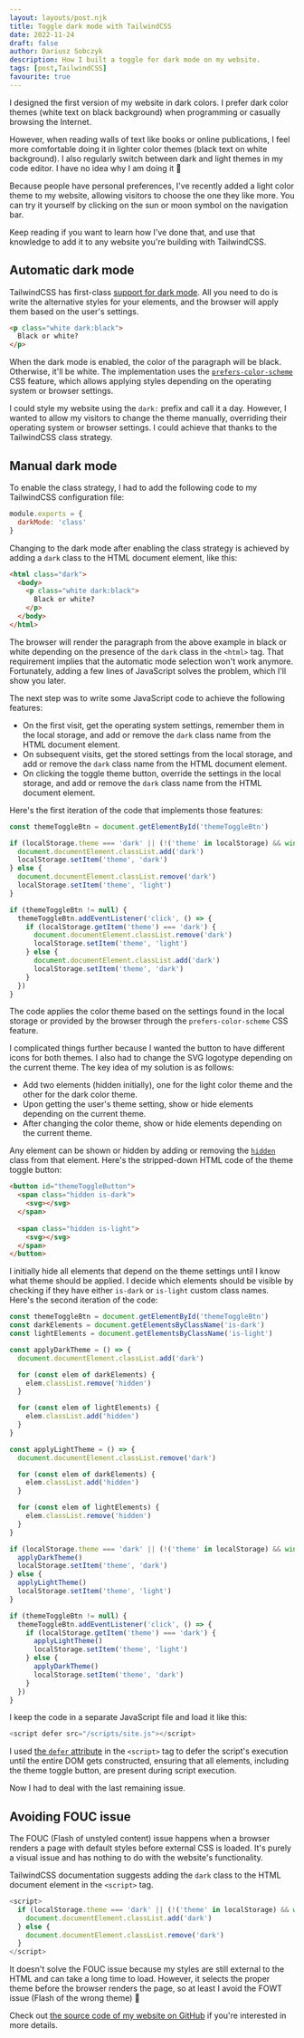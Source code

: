 ```yaml
---
layout: layouts/post.njk
title: Toggle dark mode with TailwindCSS
date: 2022-11-24
draft: false
author: Dariusz Sobczyk
description: How I built a toggle for dark mode on my website.
tags: [post,TailwindCSS]
favourite: true
---
```


I designed the first version of my website in dark colors. I prefer dark color themes (white text on black background) when programming or casually browsing the Internet.

However, when reading walls of text like books or online publications, I feel more comfortable doing it in lighter color themes (black text on white background). I also regularly switch between dark and light themes in my code editor. I have no idea why I am doing it 🙂

Because people have personal preferences, I've recently added a light color theme to my website, allowing visitors to choose the one they like more. You can try it yourself by clicking on the sun or moon symbol on the navigation bar.

Keep reading if you want to learn how I've done that, and use that knowledge to add it to any website you're building with TailwindCSS.

## Automatic dark mode

TailwindCSS has first-class [support for dark mode](https://tailwindcss.com/docs/dark-mode). All you need to do is write the alternative styles for your elements, and the browser will apply them based on the user's settings.

```html
<p class="white dark:black">
  Black or white?
</p>
```

When the dark mode is enabled, the color of the paragraph will be black. Otherwise, it'll be white. The implementation uses the [`prefers-color-scheme`](https://developer.mozilla.org/en-US/docs/Web/CSS/@media/prefers-color-scheme) CSS feature, which allows applying styles depending on the operating system or browser settings.

I could style my website using the `dark:` prefix and call it a day. However, I wanted to allow my visitors to change the theme manually, overriding their operating system or browser settings. I could achieve that thanks to the TailwindCSS class strategy.

## Manual dark mode

To enable the class strategy, I had to add the following code to my TailwindCSS configuration file:

```js
module.exports = {
  darkMode: 'class'
}
```

Changing to the dark mode after enabling the class strategy is achieved by adding a `dark` class to the HTML document element, like this:

```html
<html class="dark">
  <body>
    <p class="white dark:black">
      Black or white?
    </p>
  </body>
</html>
```


The browser will render the paragraph from the above example in black or white depending on the presence of the `dark` class in the `<html>` tag. That requirement implies that the automatic mode selection won't work anymore. Fortunately, adding a few lines of JavaScript solves the problem, which I'll show you later.


The next step was to write some JavaScript code to achieve the following features:
* On the first visit, get the operating system settings, remember them in the local storage, and add or remove the 
  `dark` class name from the HTML document element.
* On subsequent visits, get the stored settings from the local storage, and add or remove the `dark` class name from 
  the HTML document element.
* On clicking the toggle theme button, override the settings in the local storage, and add or remove the `dark` class 
  name from the HTML document element.

Here's the first iteration of the code that implements those features:

```js
const themeToggleBtn = document.getElementById('themeToggleBtn')

if (localStorage.theme === 'dark' || (!('theme' in localStorage) && window.matchMedia('(prefers-color-scheme: dark)').matches)) {
  document.documentElement.classList.add('dark')
  localStorage.setItem('theme', 'dark')
} else {
  document.documentElement.classList.remove('dark')
  localStorage.setItem('theme', 'light')
}

if (themeToggleBtn != null) {
  themeToggleBtn.addEventListener('click', () => {
    if (localStorage.getItem('theme') === 'dark') {
      document.documentElement.classList.remove('dark')
      localStorage.setItem('theme', 'light')
    } else {
      document.documentElement.classList.add('dark')
      localStorage.setItem('theme', 'dark')
    }
  })
}
```

The code applies the color theme based on the settings found in the local storage or provided by the browser through the `prefers-color-scheme` CSS feature.

I complicated things further because I wanted the button to have different icons for both themes. I also had to change the SVG logotype depending on the current theme. The key idea of my solution is as follows:
* Add two elements (hidden initially), one for the light color theme and the other for the dark color theme.
* Upon getting the user's theme setting, show or hide elements depending on the current theme.
* After changing the color theme, show or hide elements depending on the current theme.

Any element can be shown or hidden by adding or removing the [`hidden`](https://tailwindcss.com/docs/display#hidden) class from that element. Here's the stripped-down HTML code of the theme toggle button:

```html
<button id="themeToggleButton">
  <span class="hidden is-dark">
    <svg></svg>
  </span>
  
  <span class="hidden is-light">
    <svg></svg>
  </span>
</button>
```

I initially hide all elements that depend on the theme settings until I know what theme should be applied. I decide which elements should be visible by checking if they have either `is-dark` or `is-light` custom class names. Here's the second iteration of the code:

```js
const themeToggleBtn = document.getElementById('themeToggleBtn')
const darkElements = document.getElementsByClassName('is-dark')
const lightElements = document.getElementsByClassName('is-light')

const applyDarkTheme = () => {
  document.documentElement.classList.add('dark')

  for (const elem of darkElements) {
    elem.classList.remove('hidden')
  }

  for (const elem of lightElements) {
    elem.classList.add('hidden')
  }
}

const applyLightTheme = () => {
  document.documentElement.classList.remove('dark')

  for (const elem of darkElements) {
    elem.classList.add('hidden')
  }

  for (const elem of lightElements) {
    elem.classList.remove('hidden')
  }
}

if (localStorage.theme === 'dark' || (!('theme' in localStorage) && window.matchMedia('(prefers-color-scheme: dark)').matches)) {
  applyDarkTheme()
  localStorage.setItem('theme', 'dark')
} else {
  applyLightTheme()
  localStorage.setItem('theme', 'light')
}

if (themeToggleBtn != null) {
  themeToggleBtn.addEventListener('click', () => {
    if (localStorage.getItem('theme') === 'dark') {
      applyLightTheme()
      localStorage.setItem('theme', 'light')
    } else {
      applyDarkTheme()
      localStorage.setItem('theme', 'dark')
    }
  })
}
```

I keep the code in a separate JavaScript file and load it like this:

```js
<script defer src="/scripts/site.js"></script>
```

I used [the `defer` attribute](https://developer.mozilla.org/en-US/docs/Web/HTML/Element/script#attr-defer) in the 
`<script>` tag to defer the script's execution until the entire DOM gets constructed, ensuring that all elements, including the theme toggle button, are present during script execution.

Now I had to deal with the last remaining issue.

## Avoiding FOUC issue

The FOUC (Flash of unstyled content) issue happens when a browser renders a page with default styles before external CSS is loaded. It's purely a visual issue and has nothing to do with the website's functionality.

TailwindCSS documentation suggests adding the `dark` class to the HTML document element in the `<script>` tag.

```js
<script>
  if (localStorage.theme === 'dark' || (!('theme' in localStorage) && window.matchMedia('(prefers-color-scheme: dark)').matches)) {
    document.documentElement.classList.add('dark')
  } else {
    document.documentElement.classList.remove('dark')
  }
</script>
```

It doesn't solve the FOUC issue because my styles are still external to the HTML and can take a long time to load. However, it selects the proper theme before the browser renders the page, so at least I avoid the FOWT issue (Flash of the wrong theme) 🙂

Check out [the source code of my website on GitHub](https://github.com/untydev/untypical) if you're interested in more details.
